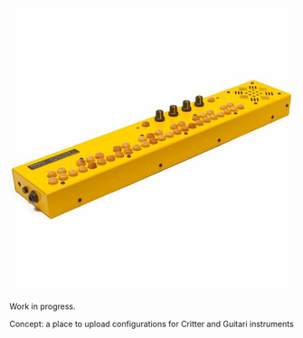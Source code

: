 ![Septavox](./septavox.jpg)

Work in progress.

Concept: a place to upload configurations for Critter and Guitari instruments
